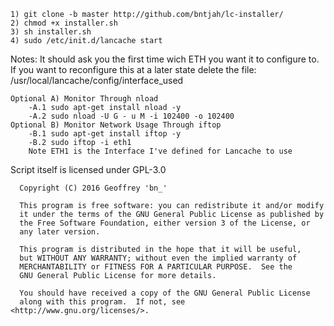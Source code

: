     1) git clone -b master http://github.com/bntjah/lc-installer/
	2) chmod +x installer.sh
	3) sh installer.sh
	4) sudo /etc/init.d/lancache start
	
Notes: It should ask you the first time wich ETH you want it to configure to.
If you want to reconfigure this at a later state delete the file: /usr/local/lancache/config/interface_used


	

	Optional A) Monitor Through nload
		-A.1 sudo apt-get install nload -y
		-A.2 sudo nload -U G - u M -i 102400 -o 102400
	Optional B) Monitor Network Usage Through iftop
		-B.1 sudo apt-get install iftop -y
		-B.2 sudo iftop -i eth1
		Note ETH1 is the Interface I've defined for Lancache to use
		


  Script itself is licensed under GPL-3.0

      Copyright (C) 2016 Geoffrey 'bn_'

      This program is free software: you can redistribute it and/or modify
      it under the terms of the GNU General Public License as published by
      the Free Software Foundation, either version 3 of the License, or
      any later version.

      This program is distributed in the hope that it will be useful,
      but WITHOUT ANY WARRANTY; without even the implied warranty of
      MERCHANTABILITY or FITNESS FOR A PARTICULAR PURPOSE.  See the
      GNU General Public License for more details.
      
      You should have received a copy of the GNU General Public License
      along with this program.  If not, see <http://www.gnu.org/licenses/>.
